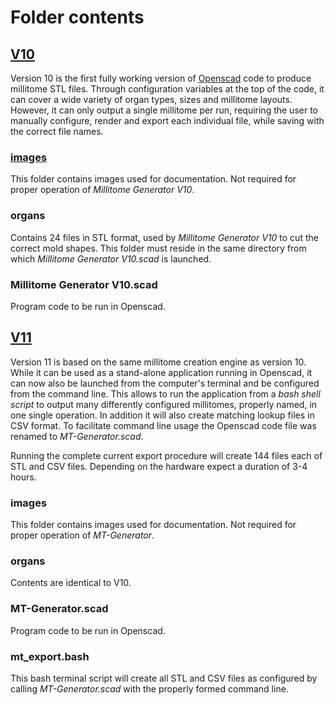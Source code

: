 # Folder contents

## [V10](https://github.com/hubmapconsortium/hra-millitome-generator/tree/main/OpenScad%20Code/V10)

Version 10 is the first fully working version of <a href="https://openscad.org">Openscad</a> code to produce millitome STL files. Through configuration variables at the top of the code, it can cover a wide variety of organ types, sizes and millitome layouts. However, it can only output a single millitome per run, requiring the user to manually configure, render and export each individual file, while saving with the correct file names.

### [images](https://github.com/hubmapconsortium/hra-millitome-generator/tree/main/OpenScad%20Code/V10/images)
This folder contains images used for documentation. Not required for proper operation of <em>Millitome Generator V10</em>.

### organs
Contains 24 files in STL format, used by *Millitome Generator V10* to cut the correct mold shapes. This folder must reside in the same directory from which *Millitome Generator V10.scad* is launched.

### Millitome Generator V10.scad
Program code to be run in Openscad.

## [V11](https://github.com/hubmapconsortium/hra-millitome-generator/tree/main/OpenScad%20Code/V11)

Version 11 is based on the same millitome creation engine as version 10. While it can be used as a stand-alone application running in Openscad, it can now also be launched from the computer's terminal and be configured from the command line. This allows to run the application from a *bash shell script* to output many differently configured millitomes, properly named, in one single operation. In addition it will also create matching lookup files in CSV format. To facilitate command line usage the Openscad code file was renamed to *MT-Generator.scad*.

Running the complete current export procedure will create 144 files each of STL and CSV files. Depending on the hardware expect a duration of 3-4 hours.

### images
This folder contains images used for documentation. Not required for proper operation of *MT-Generator*.

### organs
Contents are identical to V10.

### MT-Generator.scad
Program code to be run in Openscad.

### mt_export.bash
This bash terminal script will create all STL and CSV files as configured by calling *MT-Generator.scad* with the properly formed command line.
